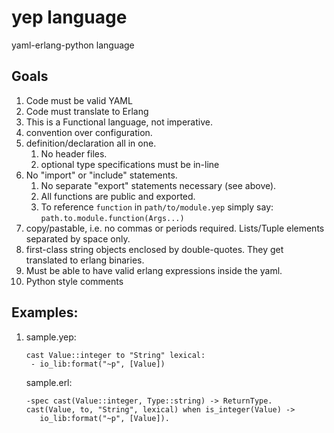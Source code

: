 yep language
===

yaml-erlang-python language

## Goals
1. Code must be valid YAML
1. Code must translate to Erlang
1. This is a Functional language, not imperative.
1. convention over configuration.
1. definition/declaration all in one.
   1. No header files.  
   1. optional type specifications must be in-line
1. No "import" or "include" statements.  
   1. No separate "export" statements necessary (see above).  
   2. All functions are public and exported.  
   3. To reference `function` in `path/to/module.yep` simply say: `path.to.module.function(Args...)`
1. copy/pastable, i.e. no commas or periods required.  Lists/Tuple elements separated by space only.
1. first-class string objects enclosed by double-quotes.  They get translated to erlang binaries.
1. Must be able to have valid erlang expressions inside the yaml.
1. Python style comments

## Examples:
1. sample.yep:

   ```
   cast Value::integer to "String" lexical:
    - io_lib:format("~p", [Value])
   ```

   sample.erl:

   ```
   -spec cast(Value::integer, Type::string) -> ReturnType.
   cast(Value, to, "String", lexical) when is_integer(Value) ->
      io_lib:format("~p", [Value]).
   ```
